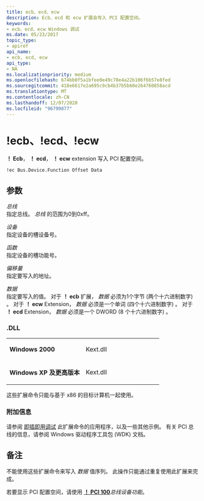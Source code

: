 ```yaml
---
title: ecb、ecd、ecw
description: Ecb、ecd 和 ecw 扩展会写入 PCI 配置空间。
keywords:
- ecb、ecd、ecw Windows 调试
ms.date: 05/23/2017
topic_type:
- apiref
api_name:
- ecb, ecd, ecw
api_type:
- NA
ms.localizationpriority: medium
ms.openlocfilehash: 674bb0f5a1bfee0e49c78e4a22b106f6b57e8fed
ms.sourcegitcommit: 418e6617e2a695c9cb4b37b5b60e264760858acd
ms.translationtype: MT
ms.contentlocale: zh-CN
ms.lasthandoff: 12/07/2020
ms.locfileid: "96799877"
---
```

# <a name="ecb-ecd-ecw"></a>!ecb、!ecd、!ecw


**！ Ecb**， **！ ecd**， **！ ecw** extension 写入 PCI 配置空间。

```dbgcmd
!ec Bus.Device.Function Offset Data 
```

## <a name="span-idddk__ec__dbgspanspan-idddk__ec__dbgspanparameters"></a><span id="ddk__ec__dbg"></span><span id="DDK__EC__DBG"></span>参数


<span id="_______Bus______"></span><span id="_______bus______"></span><span id="_______BUS______"></span>*总线*   
指定总线。 *总线* 的范围为0到0xff。

<span id="_______Device______"></span><span id="_______device______"></span><span id="_______DEVICE______"></span>*设备*   
指定设备的槽设备号。

<span id="_______Function______"></span><span id="_______function______"></span><span id="_______FUNCTION______"></span>*函数*   
指定设备的槽功能号。

<span id="_______Offset______"></span><span id="_______offset______"></span><span id="_______OFFSET______"></span>*偏移量*   
指定要写入的地址。

<span id="_______Data______"></span><span id="_______data______"></span><span id="_______DATA______"></span>*数据*   
指定要写入的值。 对于 **！ ecb** 扩展， *数据* 必须为1个字节 (两个十六进制数字) 。 对于 **！ ecw** Extension， *数据* 必须是一个单词 (四个十六进制数字) 。 对于 **！ ecd** Extension， *数据* 必须是一个 DWORD (8 个十六进制数字) 。

### <a name="span-iddllspanspan-iddllspandll"></a><span id="DLL"></span><span id="dll"></span>.DLL

<table>
<colgroup>
<col width="50%" />
<col width="50%" />
</colgroup>
<tbody>
<tr class="odd">
<td align="left"><p><strong>Windows 2000</strong></p></td>
<td align="left"><p>Kext.dll</p></td>
</tr>
<tr class="even">
<td align="left"><p><strong>Windows XP 及更高版本</strong></p></td>
<td align="left"><p>Kext.dll</p></td>
</tr>
</tbody>
</table>

 

这些扩展命令只能与基于 x86 的目标计算机一起使用。

### <a name="span-idadditional_informationspanspan-idadditional_informationspanspan-idadditional_informationspanadditional-information"></a><span id="Additional_Information"></span><span id="additional_information"></span><span id="ADDITIONAL_INFORMATION"></span>附加信息

请参阅 [即插即用调试](plug-and-play-debugging.md) 此扩展命令的应用程序，以及一些其他示例。 有关 PCI 总线的信息，请参阅 Windows 驱动程序工具包 (WDK) 文档。

<a name="remarks"></a>备注
-------

不能使用这些扩展命令来写入 *数据* 值序列。 此操作只能通过重复使用此扩展来完成。

若要显示 PCI 配置空间，请使用 [**！ PCI 100**](-pci.md)*总线设备功能*。

 

 





